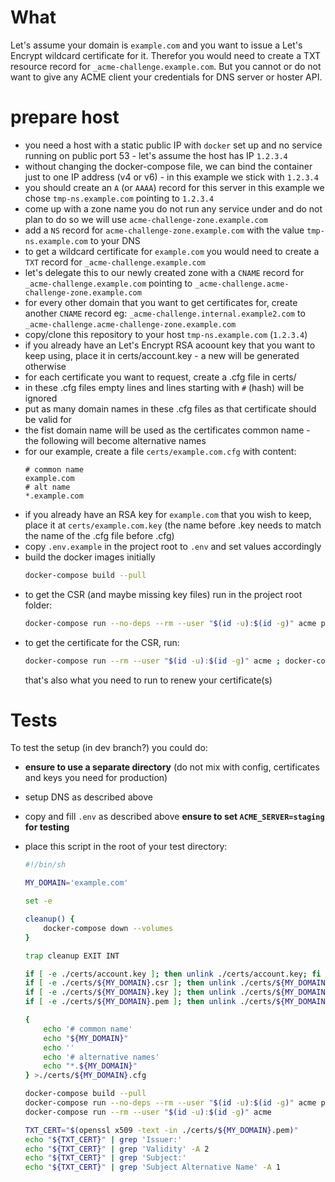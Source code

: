 # What

Let's assume your domain is `example.com` and you want to issue a Let's Encrypt
wildcard certificate for it. Therefor you would need to create a TXT resource
record for `_acme-challenge.example.com`. But you cannot or do not want to give
any ACME client your credentials for DNS server or hoster API.

# prepare host

-   you need a host with a static public IP with `docker` set up and no service
    running on public port 53 - let's assume the host has IP `1.2.3.4`
-   without changing the docker-compose file, we can bind the container just to
    one IP address (v4 or v6) - in this example we stick with `1.2.3.4`
-   you should create an `A` (or `AAAA`) record for this server
    in this example we chose `tmp-ns.example.com` pointing to `1.2.3.4`
-   come up with a zone name you do not run any service under and do not plan to do so
    we will use `acme-challenge-zone.example.com`
-   add a `NS` record for `acme-challenge-zone.example.com` with the value `tmp-ns.example.com`
    to your DNS
-   to get a wildcard certificate for `example.com` you would need to create
    a `TXT` record for `_acme-challenge.example.com`
-   let's delegate this to our newly created zone with a `CNAME` record
    for `_acme-challenge.example.com` pointing to `_acme-challenge.acme-challenge-zone.example.com`
-   for every other domain that you want to get certificates for, create another `CNAME` record
    eg: `_acme-challenge.internal.example2.com` to `_acme-challenge.acme-challenge-zone.example.com`
-   copy/clone this repository to your host `tmp-ns.example.com` (`1.2.3.4`)
-   if you already have an Let's Encrypt RSA acoount key that you want to keep using,
    place it in certs/account.key - a new will be generated otherwise
-   for each certificate you want to request, create a .cfg file in certs/
-   in these .cfg files empty lines and lines starting with `#` (hash) will be ignored
-   put as many domain names in these .cfg files as that certificate should be valid for
-   the fist domain name will be used as the certificates common name - the following will
    become alternative names
-   for our example, create a file `certs/example.com.cfg` with content:
    ```
    # common name
    example.com
    # alt name
    *.example.com
    ```
-   if you already have an RSA key for `example.com` that you wish to keep, place it
    at `certs/example.com.key` (the name before .key needs to match the name of the .cfg file
    before .cfg)
-   copy `.env.example` in the project root to `.env` and set values accordingly
-   build the docker images initially
    ```bash
    docker-compose build --pull
    ```
-   to get the CSR (and maybe missing key files) run in the project root folder:
    ```bash
    docker-compose run --no-deps --rm --user "$(id -u):$(id -g)" acme prepare
    ```
-   to get the certificate for the CSR, run:
    ```bash
    docker-compose run --rm --user "$(id -u):$(id -g)" acme ; docker-compose down --volumes
    ```
    that's also what you need to run to renew your certificate(s)

# Tests

To test the setup (in dev branch?) you could do:

-   **ensure to use a separate directory** (do not mix with config, certificates and keys you need for production)
-   setup DNS as described above
-   copy and fill `.env` as described above **ensure to set `ACME_SERVER=staging` for testing**
-   place this script in the root of your test directory:

    ```bash
    #!/bin/sh

    MY_DOMAIN='example.com'

    set -e

    cleanup() {
        docker-compose down --volumes
    }

    trap cleanup EXIT INT

    if [ -e ./certs/account.key ]; then unlink ./certs/account.key; fi
    if [ -e ./certs/${MY_DOMAIN}.csr ]; then unlink ./certs/${MY_DOMAIN}.csr; fi
    if [ -e ./certs/${MY_DOMAIN}.key ]; then unlink ./certs/${MY_DOMAIN}.key; fi
    if [ -e ./certs/${MY_DOMAIN}.pem ]; then unlink ./certs/${MY_DOMAIN}.pem; fi

    {
        echo '# common name'
        echo "${MY_DOMAIN}"
        echo ''
        echo '# alternative names'
        echo "*.${MY_DOMAIN}"
    } >./certs/${MY_DOMAIN}.cfg

    docker-compose build --pull
    docker-compose run --no-deps --rm --user "$(id -u):$(id -g)" acme prepare
    docker-compose run --rm --user "$(id -u):$(id -g)" acme

    TXT_CERT="$(openssl x509 -text -in ./certs/${MY_DOMAIN}.pem)"
    echo "${TXT_CERT}" | grep 'Issuer:'
    echo "${TXT_CERT}" | grep 'Validity' -A 2
    echo "${TXT_CERT}" | grep 'Subject:'
    echo "${TXT_CERT}" | grep 'Subject Alternative Name' -A 1
    ```

